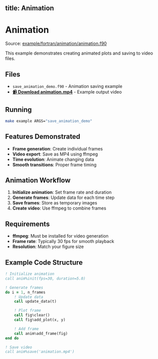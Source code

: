 title: Animation
---

# Animation

Source: [example/fortran/animation/animation.f90](../../example/fortran/animation/animation.f90)

This example demonstrates creating animated plots and saving to video files.

## Files

- `save_animation_demo.f90` - Animation saving example
- **[📹 Download animation.mp4](../../output/example/fortran/animation/animation.mp4)** - Example output video

## Running

```bash
make example ARGS="save_animation_demo"
```

## Features Demonstrated

- **Frame generation**: Create individual frames
- **Video export**: Save as MP4 using ffmpeg
- **Time evolution**: Animate changing data
- **Smooth transitions**: Proper frame timing

## Animation Workflow

1. **Initialize animation**: Set frame rate and duration
2. **Generate frames**: Update data for each time step
3. **Save frames**: Store as temporary images
4. **Create video**: Use ffmpeg to combine frames

## Requirements

- **ffmpeg**: Must be installed for video generation
- **Frame rate**: Typically 30 fps for smooth playback
- **Resolution**: Match your figure size

## Example Code Structure

```fortran
! Initialize animation
call anim%init(fps=30, duration=5.0)

! Generate frames
do i = 1, n_frames
    ! Update data
    call update_data(t)

    ! Plot frame
    call fig%clear()
    call fig%add_plot(x, y)

    ! Add frame
    call anim%add_frame(fig)
end do

! Save video
call anim%save('animation.mp4')
```
